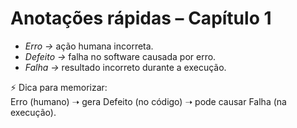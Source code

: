 # Anotações rápidas – Capítulo 1

- *Erro →* ação humana incorreta.  
- *Defeito →* falha no software causada por erro.  
- *Falha →* resultado incorreto durante a execução.  

⚡ Dica para memorizar:  
Erro (humano) ➝ gera Defeito (no código) ➝ pode causar Falha (na execução).
